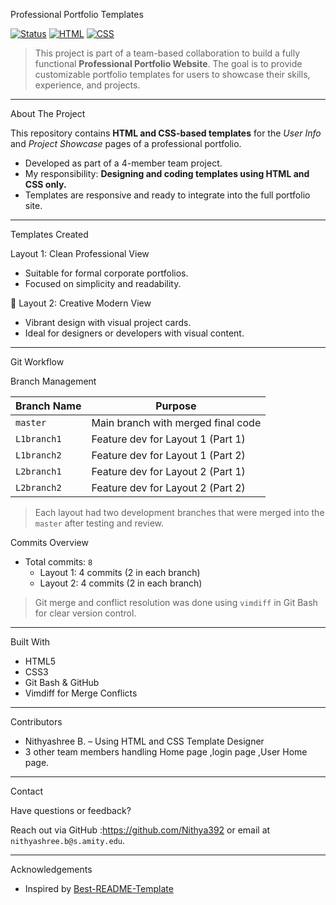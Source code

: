 Professional Portfolio Templates

[![Status](https://img.shields.io/badge/project-active-brightgreen)]()
[![HTML](https://img.shields.io/badge/tech-HTML5-orange)]()
[![CSS](https://img.shields.io/badge/tech-CSS3-blue)]()

> This project is part of a team-based collaboration to build a fully functional **Professional Portfolio Website**. The goal is to provide customizable portfolio templates for users to showcase their skills, experience, and projects.

---

 About The Project

This repository contains **HTML and CSS-based templates** for the *User Info* and *Project Showcase* pages of a professional portfolio.

- Developed as part of a 4-member team project.
- My responsibility: **Designing and coding templates using HTML and CSS only.**
- Templates are responsive and ready to integrate into the full portfolio site.

---

 Templates Created

 Layout 1: Clean Professional View
- Suitable for formal corporate portfolios.
- Focused on simplicity and readability.

 🔹 Layout 2: Creative Modern View
- Vibrant design with visual project cards.
- Ideal for designers or developers with visual content.

---

 Git Workflow

 Branch Management

| Branch Name  | Purpose                               |
|--------------|----------------------------------------|
| `master`     | Main branch with merged final code     |
| `L1branch1`  | Feature dev for Layout 1 (Part 1)       |
| `L1branch2`  | Feature dev for Layout 1 (Part 2)       |
| `L2branch1`  | Feature dev for Layout 2 (Part 1)       |
| `L2branch2`  | Feature dev for Layout 2 (Part 2)       |

> Each layout had two development branches that were merged into the `master` after testing and review.

Commits Overview

- Total commits: `8`
  - Layout 1: 4 commits (2 in each branch)
  - Layout 2: 4 commits (2 in each branch)

> Git merge and conflict resolution was done using `vimdiff` in Git Bash for clear version control.

---

Built With

- HTML5
- CSS3
- Git Bash & GitHub
- Vimdiff for Merge Conflicts

---

 Contributors

- Nithyashree B. – Using HTML and CSS Template Designer
- 3 other team members handling Home page ,login page ,User Home page.

---

 Contact

Have questions or feedback?

Reach out via GitHub :https://github.com/Nithya392 or email at `nithyashree.b@s.amity.edu`.

---

 Acknowledgements

- Inspired by [Best-README-Template](https://github.com/othneildrew/Best-README-Template)
